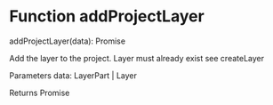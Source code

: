 # Function addProjectLayer

addProjectLayer(data): Promise<void>

Add the layer to the project. Layer must already exist see createLayer

Parameters
    data: LayerPart | Layer

Returns Promise<void>
